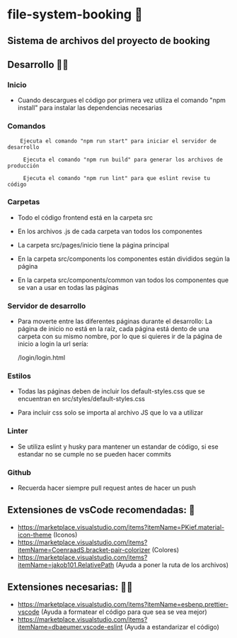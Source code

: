 # file-system-booking 🏨

## Sistema de archivos del proyecto de booking

## Desarrollo 👩‍💻

### Inicio

- Cuando descargues el código por primera vez utiliza el comando "npm install" para instalar las dependencias necesarias

### Comandos

    	Ejecuta el comando "npm run start" para iniciar el servidor de desarrollo

    	 Ejecuta el comando "npm run build" para generar los archivos de producción

    	 Ejecuta el comando "npm run lint" para que eslint revise tu código

### Carpetas

- Todo el código frontend está en la carpeta src

- En los archivos .js de cada carpeta van todos los componentes

- La carpeta src/pages/inicio tiene la página principal

- En la carpeta src/components los componentes están divididos según la página

- En la carpeta src/components/common van todos los componentes que se van a usar en todas las páginas

### Servidor de desarrollo

- Para moverte entre las diferentes páginas durante el desarrollo: La página de inicio no está en la raíz, cada página está dento de una carpeta con su mismo nombre, por lo que si quieres ir de la página de inicio a login la url sería:

  /login/login.html

### Estilos

- Todas las páginas deben de incluir los default-styles.css que se encuentran en src/styles/default-styles.css

- Para incluir css solo se importa al archivo JS que lo va a utilizar

### Linter

- Se utiliza eslint y husky para mantener un estandar de código, si ese estandar no se cumple no se pueden hacer commits

### Github

- Recuerda hacer siempre pull request antes de hacer un push

## Extensiones de vsCode recomendadas: 👾

- https://marketplace.visualstudio.com/items?itemName=PKief.material-icon-theme (Iconos)
- https://marketplace.visualstudio.com/items?itemName=CoenraadS.bracket-pair-colorizer (Colores)
- https://marketplace.visualstudio.com/items?itemName=jakob101.RelativePath (Ayuda a poner la ruta de los archivos)

## Extensiones necesarias: 👷‍♂️

- https://marketplace.visualstudio.com/items?itemName=esbenp.prettier-vscode (Ayuda a formatear el código para que sea se vea mejor)
- https://marketplace.visualstudio.com/items?itemName=dbaeumer.vscode-eslint (Ayuda a estandarizar el código)
